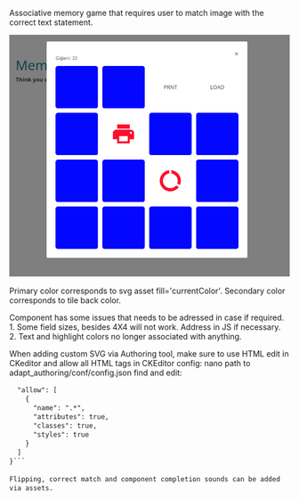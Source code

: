 Associative memory game that requires user to match image with the correct text statement.

![Screenshot](screenshot.png)

Primary color corresponds to svg asset fill='currentColor'.
Secondary color corresponds to tile back color.


Component has some issues that needs to be adressed in case if required.
    1. Some field sizes, besides 4X4  will not work. Address in JS if necessary.
    2. Text and highlight colors no longer associated with anything.


When adding custom SVG via Authoring tool, make sure to use HTML edit in CKeditor and allow all HTML tags in CKEditor config:
nano path to adapt_authoring/conf/config.json
find and edit:
```"ckEditorHtmlSupport": {
  "allow": [
    {
      "name": ".*",
      "attributes": true,
      "classes": true,
      "styles": true
    }
  ]
}```

Flipping, correct match and component completion sounds can be added via assets.